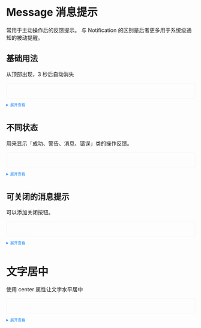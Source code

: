 <script setup>
  import Base from './base.vue'
  import Different from './different.vue'
  import CloseAble from './closeable.vue'
  import TextCenter from './textcenter.vue'
</script>

<style>
  .example{
      border: 1px solid #f5f5f5;
      border-radius: 5px;
      padding:20px
  }
  .tass-button {
      margin:10px 5px;
  }
  
  details > summary:first-of-type {
      font-size: 10px;
      padding: 8px 0;
      cursor: pointer;
      color: #1989fa;
  }
</style>
# Message 消息提示
常用于主动操作后的反馈提示。 与 Notification 的区别是后者更多用于系统级通知的被动提醒。

## 基础用法
从顶部出现，3 秒后自动消失
<div class="example">
  <Base/>
</div>

<details>
<summary>展开查看</summary>

```vue
<template>
  <tass-button @click="showMsg">show Message</tass-button>
</template>
<script setup lang="ts">
  function showMsg() {
    TassMessage({
      message: 'this is a message',
      type: 'info',
      center: false,
      showIcon: true
    });
  }
</script>
```
</details>

## 不同状态
用来显示「成功、警告、消息、错误」类的操作反馈。
<div class="example">
  <Different/>
</div>

<details>
<summary>展开查看</summary>

```vue
<template>
  <tass-button @click="showMsg1">success</tass-button>
  <tass-button @click="showMsg2">warning</tass-button>
  <tass-button @click="showMsg3">info</tass-button>
  <tass-button @click="showMsg4">error</tass-button>
</template>
<script setup lang="ts">
  function showMsg1() {
    TassMessage({
      message: 'Congrats, this is a success message.',
      type: 'success',
      center: false,
      showIcon: true
    });
  }
  function showMsg2() {
    TassMessage({
      message: 'Warning, this is a warning message.',
      type: 'warning',
      center: false,
      showIcon: true
    });
  }
  function showMsg3() {
    TassMessage({
      message: 'this is a message.',
      type: 'info',
      center: false,
      showIcon: true
    });
  }
  function showMsg4() {
    TassMessage({
      message: 'Oops, this is a error message.',
      type: 'error',
      center: false,
      showIcon: true
    });
  }
</script>
```
</details>

## 可关闭的消息提示
可以添加关闭按钮。
<div class="example">
  <CloseAble/>
</div>

<details>
<summary>展开查看</summary>

```vue
<template>
  <tass-button @click="showMsg1">success</tass-button>
  <tass-button @click="showMsg2">warning</tass-button>
  <tass-button @click="showMsg3">info</tass-button>
  <tass-button @click="showMsg4">error</tass-button>
</template>
<script setup lang="ts">
  function showMsg1() {
    TassMessage({
      message: 'Congrats, this is a success message.',
      type: 'success',
      center: false,
      showIcon: true
    });
  }
  function showMsg2() {
    TassMessage({
      message: 'Warning, this is a warning message.',
      type: 'warning',
      center: false,
      showIcon: true
    });
  }
  function showMsg3() {
    TassMessage({
      message: 'this is a message.',
      type: 'info',
      center: false,
      showIcon: true
    });
  }
  function showMsg4() {
    TassMessage({
      message: 'Oops, this is a error message.',
      type: 'error',
      center: false,
      showIcon: true
    });
  }
</script>
```
</details>

# 文字居中
使用 center 属性让文字水平居中
<div class="example">
  <TextCenter/>
</div>

<details>
<summary>展开查看</summary>

```vue
<template>
  <tass-button @click="showMsg">Centered text</tass-button>
</template>
<script setup lang="ts">
  function showMsg() {
    TassMessage({
      message: 'this is a message',
      type: 'info',
      center: true,
      showIcon: true,
      closeable: true
    });
  }
</script>
```
</details>